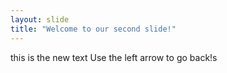 ```yaml
---
layout: slide
title: "Welcome to our second slide!"
---
```

this is the new text
Use the left arrow to go back!s